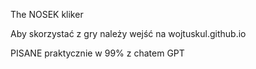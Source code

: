 The NOSEK kliker


Aby skorzystać z gry należy wejść na wojtuskul.github.io





PISANE praktycznie w 99% z chatem GPT
